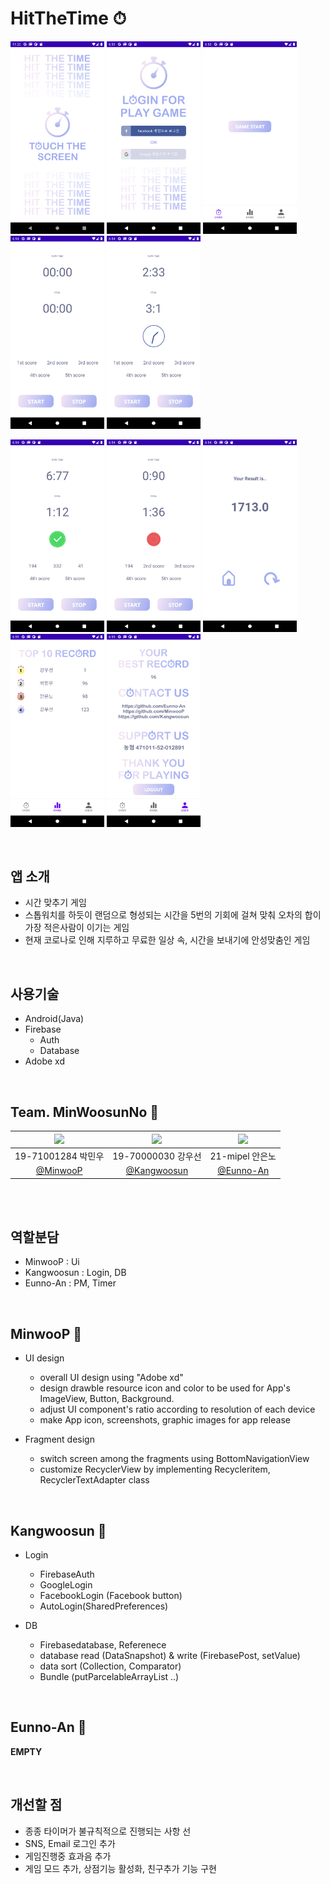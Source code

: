 # HitTheTime ⏱

<img src="./images/Hitthetime_MainActivity.png" width="150"/> <img src="./images/Hitthetime_LoginActivity.png" width="150"/> <img src="./images/Hitthetime_GameFragment.png" width="150"/> <img src="./images/Hitthetime_GameStart.png" width="150"/> <img src="./images/Hitthetime_GameInside.png" width="150"/>

<img src="./images/Hitthetime_GameCorrect.png" width="150"/> <img src="./images/Hitthetime_GameWrong.png" width="150"/> <img src="./images/Hitthetime_GameResult.png" width="150"/> <img src="./images/Hitthetime_RankFragment.png" width="150"/> <img src="./images/Hitthetime_UserFragment.png" width="150"/>

<br>

## 앱 소개

- 시간 맞추기 게임
- 스톱워치를 하듯이 랜덤으로 형성되는 시간을 5번의 기회에 걸쳐 맞춰 오차의 합이 가장 적은사람이 이기는 게임
- 현재 코로나로 인해 지루하고 무료한 일상 속, 시간을 보내기에 안성맞춤인 게임

<br>

## 사용기술

- Android(Java)
- Firebase
  - Auth
  - Database
- Adobe xd

<br>

## Team. MinWoosunNo 🧸

|<img src="https://avatars3.githubusercontent.com/u/31370590?s=400&u=69c8ca79448ddcdb787ed5613f9c9cf5f7467995&v=4" width=300/>|<img src="https://avatars3.githubusercontent.com/u/29699207?s=460&u=9cb648ac080b2f5979e9194d56c25692ec224972&v=4" width=300/>|<img src="https://avatars3.githubusercontent.com/u/33450365?s=400&u=6687a66d2bb5bc347ece566d33cdda9d8f5a7657&v=4" width=300/>|
|:-:|:-:|:-:|
|19-71001284 박민우|19-70000030 강우선|21-mipel 안은노|
| [@MinwooP](https://github.com/MinwooP) | [@Kangwoosun](https://github.com/Kangwoosun) | [@Eunno-An](https://github.com/Eunno-An)

<br>

<br>

## 역할분담

 - MinwooP : Ui
 - Kangwoosun : Login, DB
 - Eunno-An : PM, Timer

<br>

## MinwooP 🦄

- UI design
  - overall UI design using "Adobe xd"
  - design drawble resource icon and color to be used for App's ImageView, Button, Background.
  - adjust UI component's ratio according to resolution of each device
  - make App icon, screenshots, graphic images for app release


- Fragment design
  - switch screen among the fragments using BottomNavigationView
  - customize RecyclerView by implementing Recycleritem, RecyclerTextAdapter class

<br>


## Kangwoosun 🦊


- Login
  - FirebaseAuth
  - GoogleLogin
  - FacebookLogin (Facebook button)
  - AutoLogin(SharedPreferences)


- DB
  - Firebasedatabase, Referenece
  - database read (DataSnapshot) & write (FirebasePost, setValue)
  - data sort (Collection, Comparator)
  - Bundle (putParcelableArrayList ..)

<br>

## Eunno-An 🐼


**EMPTY**


<br>

## 개선할 점

 - 종종 타이머가 불규칙적으로 진행되는 사항 선
 - SNS, Email 로그인 추가
 - 게임진행중 효과음 추가
 - 게임 모드 추가, 상점기능 활성화, 친구추가 기능 구현



